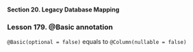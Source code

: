 #### Section 20. Legacy Database Mapping
### Lesson 179. @Basic annotation


<code>@Basic(optional = false)</code>
equals to
<code>@Column(nullable = false)</code>
